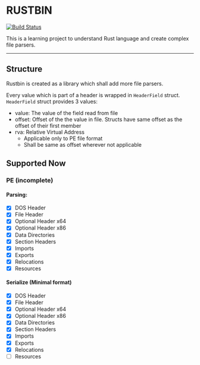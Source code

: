 # RUSTBIN

[![Build Status](https://github.com/sunilkr/rustbin/actions/workflows/build.yml/badge.svg?event=push)](https://github.com/sunilkr/rustbin/actions/workflows/build.yml)

This is a learning project to understand Rust language and create complex file parsers.

---

## Structure

Rustbin is created as a library which shall add more file parsers.

Every value which is part of a header is wrapped in `HeaderField` struct. `HeaderField` struct provides 3 values:

- value: The value of the field read from file
- offset: Offset of the the value in file. Structs have same offset as the offset of their first member
- rva: Relative Virtual Address
  - Applicable only to PE file format
  - Shall be same as offset wherever not applicable

## Supported Now

### PE (incomplete)

#### Parsing:

- [x] DOS Header
- [x] File Header
- [x] Optional Header x64
- [x] Optional Header x86
- [x] Data Directories
- [x] Section Headers
- [x] Imports
- [x] Exports
- [x] Relocations
- [x] Resources

#### Serialize (Minimal format)

- [x] DOS Header
- [x] File Header
- [x] Optional Header x64
- [x] Optional Header x86
- [x] Data Directories
- [x] Section Headers
- [x] Imports
- [x] Exports
- [x] Relocations
- [ ] Resources
